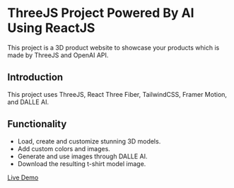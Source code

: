 # ThreeJS Project Powered By AI Using ReactJS

This project is a 3D product website to showcase your products which is made by ThreeJS and OpenAI API.

## Introduction

This project uses ThreeJS, React Three Fiber, TailwindCSS, Framer Motion, and DALLE AI.

## Functionality

- Load, create and customize stunning 3D models.
- Add custom colors and images.
- Generate and use images through DALLE AI.
- Download the resulting t-shirt model image.

[Live Demo](https://meek-salamander-9200f0.netlify.app/)
